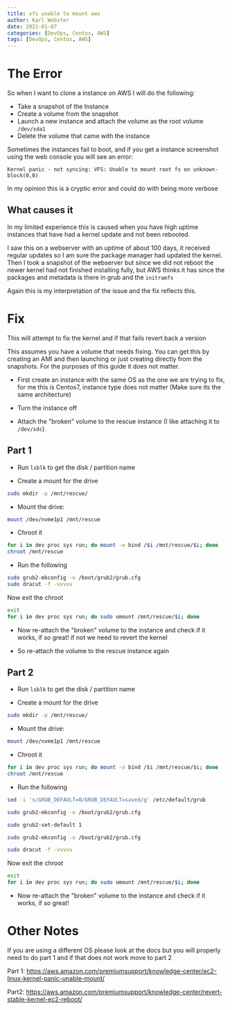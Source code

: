 ```yaml
---
title: vfs unable to mount aws
author: Karl Webster
date: 2021-01-07
categories: [DevOps, Centos, AWS]
tags: [DevOps, Centos, AWS]
---
```


# The Error
So when I want to clone a instance on AWS I will do the following:

* Take a snapshot of the Instance
* Create a volume from the snapshot
* Launch a new instance and attach the volume as the root volume `/dev/sda1`
* Delete the volume that came with the instance

Sometimes the instances fail to boot, and if you get a instance screenshot using the web console you will see an error:
```
Kernel panic - not syncing: VFS: Unable to mount root fs on unknown-block(0,0)
```

In my opinion this is a cryptic error and could do with being more verbose

## What causes it

In my limited experience this is caused when you have high uptime instances that have had a kernel update and not been rebooted.

I saw this on a webserver with an uptime of about 100 days, it received regular updates so I am sure the package manager had updated the kernel. Then I took a snapshot of the webserver but since we did not reboot the newer kernel had not finished installing fully, but AWS thinks it has since the packages and metadata is there in grub and the `initramfs`

Again this is my interpretation of the issue and the fix reflects this.

# Fix

This will attempt to fix the kernel and if that fails revert back a version

This assumes you have a volume that needs fixing. You can get this by creating an AMI and then launching or just creating directly from the snapshots. For the purposes of this guide it does not matter.


* First create an instance with the same OS as the one we are trying to fix, for me this is Centos7, instance type does not matter (Make sure its the same architecture)

* Turn the instance off
* Attach the "broken" volume to the rescue instance (I like attaching it to `/dev/sdc`)

## Part 1
* Run `lsblk` to get the disk / partition name

* Create a mount for the drive
```bash
sudo mkdir -p /mnt/rescue/
```

* Mount the drive:
```bash
mount /dev/nvme1p1 /mnt/rescue
```

* Chroot it

```bash
for i in dev proc sys run; do mount -o bind /$i /mnt/rescue/$i; done
chroot /mnt/rescue
```

* Run the following

```bash
sudo grub2-mkconfig -o /boot/grub2/grub.cfg
sudo dracut -f -vvvvv
```

Now exit the chroot

```bash
exit
for i in dev proc sys run; do sudo umount /mnt/rescue/$i; done
```

* Now re-attach the "broken" volume to the instance and check if it works, if so great! if not we need to revert the kernel

* So re-attach the volume to the rescue instance again

## Part 2
* Run `lsblk` to get the disk / partition name

* Create a mount for the drive
```bash
sudo mkdir -p /mnt/rescue/
```

* Mount the drive:
```bash
mount /dev/nvme1p1 /mnt/rescue
```

* Chroot it

```bash
for i in dev proc sys run; do mount -o bind /$i /mnt/rescue/$i; done
chroot /mnt/rescue
```

* Run the following

```bash
sed -i 's/GRUB_DEFAULT=0/GRUB_DEFAULT=saved/g' /etc/default/grub

sudo grub2-mkconfig -o /boot/grub2/grub.cfg

sudo grub2-set-default 1

sudo grub2-mkconfig -o /boot/grub2/grub.cfg

sudo dracut -f -vvvvv
```

Now exit the chroot

```bash
exit
for i in dev proc sys run; do sudo umount /mnt/rescue/$i; done
```

* Now re-attach the "broken" volume to the instance and check if it works, if so great!


# Other Notes

If you are using a different OS please look at the docs but you will properly need to do part 1 and if that does not work move to part 2 

Part 1: https://aws.amazon.com/premiumsupport/knowledge-center/ec2-linux-kernel-panic-unable-mount/


Part2: https://aws.amazon.com/premiumsupport/knowledge-center/revert-stable-kernel-ec2-reboot/
